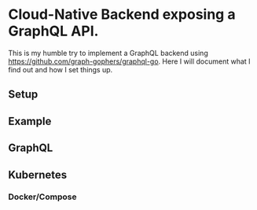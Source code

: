 # Cloud-Native Backend exposing a GraphQL API.

This is my humble try to implement a GraphQL backend using https://github.com/graph-gophers/graphql-go. Here I will document  what I find out and how I set things up.

## Setup

## Example

## GraphQL

## Kubernetes
### Docker/Compose

